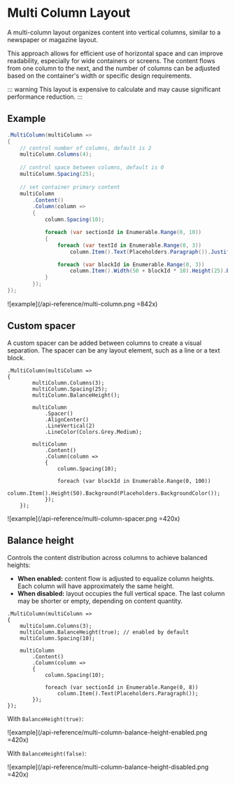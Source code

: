 # Multi Column Layout

A multi-column layout organizes content into vertical columns, similar to a newspaper or magazine layout.

This approach allows for efficient use of horizontal space and can improve readability, especially for wide containers or screens. The content flows from one column to the next, and the number of columns can be adjusted based on the container's width or specific design requirements.


::: warning
This layout is expensive to calculate and may cause significant performance reduction.
:::


## Example

```csharp
.MultiColumn(multiColumn =>
{
    // control number of columns, default is 2
    multiColumn.Columns(4);
    
    // control space between columns, default is 0
    multiColumn.Spacing(25);
    
    // set container primary content
    multiColumn
        .Content()
        .Column(column =>
        {
            column.Spacing(10);

            foreach (var sectionId in Enumerable.Range(0, 10))
            {
                foreach (var textId in Enumerable.Range(0, 3))
                    column.Item().Text(Placeholders.Paragraph()).Justify();

                foreach (var blockId in Enumerable.Range(0, 3))
                    column.Item().Width(50 + blockId * 10).Height(25).Background(Placeholders.BackgroundColor());
            }
        });
});
```

![example](/api-reference/multi-column.png =842x)

## Custom spacer

A custom spacer can be added between columns to create a visual separation. The spacer can be any layout element, such as a line or a text block.

```csharp{4,7-11}
.MultiColumn(multiColumn =>
{
        multiColumn.Columns(3);
        multiColumn.Spacing(25);
        multiColumn.BalanceHeight();
        
        multiColumn
            .Spacer()
            .AlignCenter()
            .LineVertical(2)
            .LineColor(Colors.Grey.Medium);
        
        multiColumn
            .Content()
            .Column(column =>
            {
                column.Spacing(10);

                foreach (var blockId in Enumerable.Range(0, 100))
                    column.Item().Height(50).Background(Placeholders.BackgroundColor());
            });
    });
```

![example](/api-reference/multi-column-spacer.png =420x)


## Balance height

Controls the content distribution across columns to achieve balanced heights:
- **When enabled:** content flow is adjusted to equalize column heights. Each column will have approximately the same height.
- **When disabled:** layout occupies the full vertical space. The last column may be shorter or empty, depending on content quantity.

```csharp{4}
.MultiColumn(multiColumn =>
{
    multiColumn.Columns(3);
    multiColumn.BalanceHeight(true); // enabled by default 
    multiColumn.Spacing(10);
    
    multiColumn
        .Content()
        .Column(column =>
        {
            column.Spacing(10);

            foreach (var sectionId in Enumerable.Range(0, 8))
                column.Item().Text(Placeholders.Paragraph());
        });
});
```

With `BalanceHeight(true)`:

![example](/api-reference/multi-column-balance-height-enabled.png =420x)

With `BalanceHeight(false)`:

![example](/api-reference/multi-column-balance-height-disabled.png =420x)